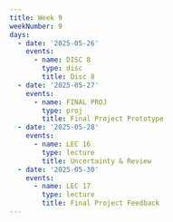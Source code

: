 ```yaml
---
title: Week 9
weekNumber: 9
days:
  - date: '2025-05-26'
    events:
      - name: DISC 8
        type: disc
        title: Disc 8
  - date: '2025-05-27'
    events:
      - name: FINAL PROJ
        type: proj
        title: Final Project Prototype
  - date: '2025-05-28'
    events:
      - name: LEC 16
        type: lecture
        title: Uncertainty & Review
  - date: '2025-05-30'
    events:
      - name: LEC 17
        type: lecture
        title: Final Project Feedback
---
```

